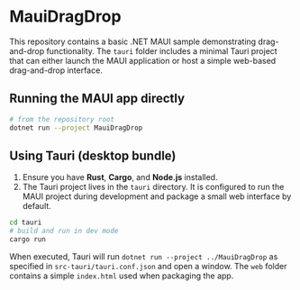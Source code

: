 # MauiDragDrop

This repository contains a basic .NET MAUI sample demonstrating drag-and-drop functionality. The `tauri` folder includes a minimal Tauri project that can either launch the MAUI application or host a simple web-based drag-and-drop interface.

## Running the MAUI app directly

```bash
# from the repository root
dotnet run --project MauiDragDrop
```

## Using Tauri (desktop bundle)

1. Ensure you have **Rust**, **Cargo**, and **Node.js** installed.
2. The Tauri project lives in the `tauri` directory. It is configured to run the MAUI project during development and package a small web interface by default.

```bash
cd tauri
# build and run in dev mode
cargo run
```

When executed, Tauri will run `dotnet run --project ../MauiDragDrop` as specified in `src-tauri/tauri.conf.json` and open a window.
The `web` folder contains a simple `index.html` used when packaging the app.
